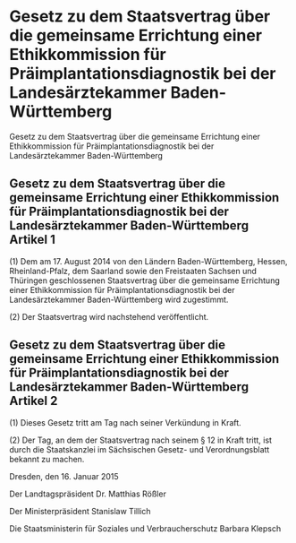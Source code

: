 # Gesetz zu dem Staatsvertrag über die gemeinsame Errichtung einer Ethikkommission für Präimplantationsdiagnostik bei der Landesärztekammer Baden-Württemberg

Gesetz zu dem Staatsvertrag über die gemeinsame Errichtung einer Ethikkommission für Präimplantationsdiagnostik bei der Landesärztekammer Baden-Württemberg

## Gesetz zu dem Staatsvertrag über die gemeinsame Errichtung einer Ethikkommission für Präimplantationsdiagnostik bei der Landesärztekammer Baden-Württemberg Artikel 1

(1) Dem am 17. August 2014 von den Ländern Baden-Württemberg, Hessen, Rheinland-Pfalz, dem Saarland sowie den Freistaaten Sachsen und Thüringen geschlossenen Staatsvertrag über die gemeinsame Errichtung einer Ethikkommission für Präimplantationsdiagnostik bei der Landesärztekammer Baden-Württemberg wird zugestimmt.

(2) Der 
        Staatsvertrag wird nachstehend veröffentlicht.


## Gesetz zu dem Staatsvertrag über die gemeinsame Errichtung einer Ethikkommission für Präimplantationsdiagnostik bei der Landesärztekammer Baden-Württemberg Artikel 2

(1) Dieses Gesetz tritt am Tag nach seiner Verkündung in Kraft.

(2) Der Tag, an dem der Staatsvertrag nach seinem § 12 in Kraft tritt, ist durch die Staatskanzlei im Sächsischen Gesetz- und Verordnungsblatt bekannt zu machen.

Dresden, den 16. Januar 2015

Der Landtagspräsident 
         Dr. Matthias Rößler

Der Ministerpräsident 
         Stanislaw Tillich

Die Staatsministerin für Soziales und Verbraucherschutz 
         Barbara Klepsch

